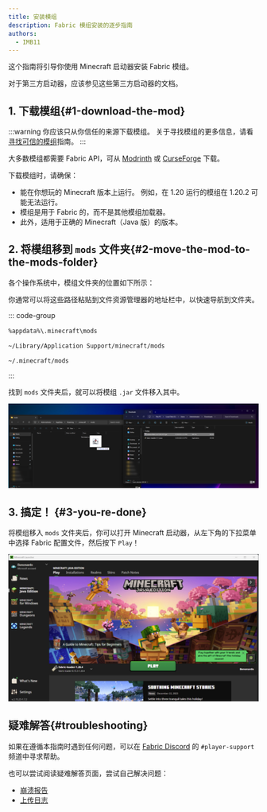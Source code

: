 ```yaml
---
title: 安装模组
description: Fabric 模组安装的逐步指南
authors:
  - IMB11
---
```


这个指南将引导你使用 Minecraft 启动器安装 Fabric 模组。

对于第三方启动器，应该参见这些第三方启动器的文档。

## 1. 下载模组{#1-download-the-mod}

:::warning
你应该只从你信任的来源下载模组。 关于寻找模组的更多信息，请看[寻找可信的模组](./finding-mods)指南。
:::

大多数模组都需要 Fabric API，可从 [Modrinth](https://modrinth.com/mod/fabric-api) 或 [CurseForge](https://curseforge.com/minecraft/mc-mods/fabric-api) 下载。

下载模组时，请确保：

- 能在你想玩的 Minecraft 版本上运行。 例如，在 1.20 运行的模组在 1.20.2 可能无法运行。
- 模组是用于 Fabric 的，而不是其他模组加载器。
- 此外，适用于正确的 Minecraft（Java 版）的版本。

## 2. 将模组移到 `mods` 文件夹{#2-move-the-mod-to-the-mods-folder}

各个操作系统中，模组文件夹的位置如下所示：

你通常可以将这些路径粘贴到文件资源管理器的地址栏中，以快速导航到文件夹。

::: code-group

```:no-line-numbers [Windows]
%appdata%\.minecraft\mods
```

```:no-line-numbers [macOS]
~/Library/Application Support/minecraft/mods
```

```:no-line-numbers [Linux]
~/.minecraft/mods
```

:::

找到 `mods` 文件夹后，就可以将模组 `.jar` 文件移入其中。

![已在模组文件夹中安装模组](/assets/players/installing-mods.png)

## 3. 搞定！ {#3-you-re-done}

将模组移入 `mods` 文件夹后，你可以打开 Minecraft 启动器，从左下角的下拉菜单中选择 Fabric 配置文件，然后按下 `Play`！

![选择了 Fabric 配置的官方启动器](/assets/players/installing-fabric/launcher-screen.png)

## 疑难解答{#troubleshooting}

如果在遵循本指南时遇到任何问题，可以在 [Fabric Discord](https://discord.gg/v6v4pMv) 的 `#player-support` 频道中寻求帮助。

也可以尝试阅读疑难解答页面，尝试自己解决问题：

- [崩溃报告](./troubleshooting/crash-reports)
- [上传日志](./troubleshooting/uploading-logs)
